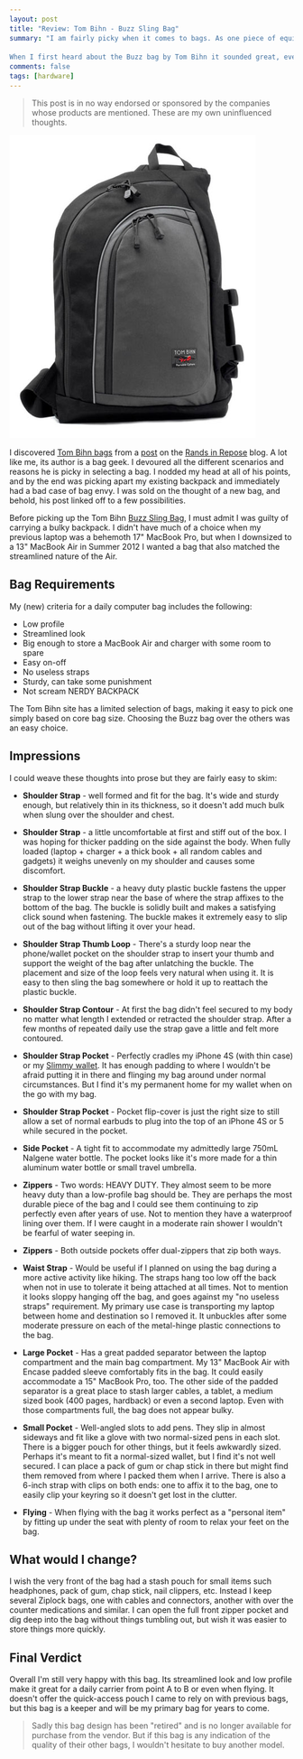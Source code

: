 ```yaml
---
layout: post
title: "Review: Tom Bihn - Buzz Sling Bag"
summary: "I am fairly picky when it comes to bags. As one piece of equipment I use daily, it must feel like an extension of myself. I won't put up with a sub-par bag with lots of bulk and extra features I won't use.

When I first heard about the Buzz bag by Tom Bihn it sounded great, even if it cost more than any bad I had ever owned, so I ordered it. After a solid 18 months of use I can detail the great, good and my wish list for its next version."
comments: false
tags: [hardware]
---
```


> This post is in no way endorsed or sponsored by the companies whose products are mentioned. These are my own uninfluenced thoughts.

<div class="image">
    <img src="/images/posts/buzz-bag.jpg" title="Tom Bihn Buzz Sling Bag">
</div>

I discovered [Tom Bihn bags](http://www.tombihn.com/) from a [post](http://randsinrepose.com/archives/a-bag-of-holding/) on the [Rands in Repose](http://randsinrepose.com/) blog. A lot like me, its author is a bag geek. I devoured all the different scenarios and reasons he is picky in selecting a bag. I nodded my head at all of his points, and by the end was picking apart my existing backpack and immediately had a bad case of bag envy. I was sold on the thought of a new bag, and behold, his post linked off to a few possibilities.

Before picking up the Tom Bihn [Buzz Sling Bag](http://www.tombihn.com/PROD/TB0152.html), I must admit I was guilty of carrying a bulky backpack. I didn't have much of a choice when my previous laptop was a behemoth 17" MacBook Pro, but when I downsized to a 13" MacBook Air in Summer 2012 I wanted a bag that also matched the streamlined nature of the Air.

## Bag Requirements

My (new) criteria for a daily computer bag includes the following:

* Low profile
* Streamlined look
* Big enough to store a MacBook Air and charger with some room to spare
* Easy on-off
* No useless straps
* Sturdy, can take some punishment
* Not scream NERDY BACKPACK

The Tom Bihn site has a limited selection of bags, making it easy to pick one simply based on core bag size. Choosing the Buzz bag over the others was an easy choice.

## Impressions

I could weave these thoughts into prose but they are fairly easy to skim:

* **Shoulder Strap** - well formed and fit for the bag. It's wide and sturdy enough, but relatively thin in its thickness, so it doesn't add much bulk when slung over the shoulder and chest.

* **Shoulder Strap** - a little uncomfortable at first and stiff out of the box. I was hoping for thicker padding on the side against the body. When fully loaded (laptop + charger + a thick book + all random cables and gadgets) it weighs unevenly on my shoulder and causes some discomfort.

* **Shoulder Strap Buckle** - a heavy duty plastic buckle fastens the upper strap to the lower strap near the base of where the strap affixes to the bottom of the bag. The buckle is solidly built and makes a satisfying click sound when fastening. The buckle makes it extremely easy to slip out of the bag without lifting it over your head.

* **Shoulder Strap Thumb Loop** - There's a sturdy loop near the phone/wallet pocket on the shoulder strap to insert your thumb and support the weight of the bag after unlatching the buckle. The placement and size of the loop feels very natural when using it. It is easy to then sling the bag somewhere or hold it up to reattach the plastic buckle.

* **Shoulder Strap Contour** - At first the bag didn't feel secured to my body no matter what length I extended or retracted the shoulder strap. After a few months of repeated daily use the strap gave a little and felt more contoured.

* **Shoulder Strap Pocket** - Perfectly cradles my iPhone 4S (with thin case) or my [Slimmy wallet](http://www.koyono.com/Slimmy-Wallet-Alternative-p/m17546.htm). It has enough padding to where I wouldn't be afraid putting it in there and flinging my bag around under normal circumstances. But I find it's my permanent home for my wallet when on the go with my bag.

* **Shoulder Strap Pocket** - Pocket flip-cover is just the right size to still allow a set of normal earbuds to plug into the top of an iPhone 4S or 5 while secured in the pocket.

* **Side Pocket** - A tight fit to accommodate my admittedly large 750mL Nalgene water bottle. The pocket looks like it's more made for a thin aluminum water bottle or small travel umbrella.

* **Zippers** - Two words: HEAVY DUTY. They almost seem to be more heavy duty than a low-profile bag should be. They are perhaps the most durable piece of the bag and I could see them continuing to zip perfectly even after years of use. Not to mention they have a waterproof lining over them. If I were caught in a moderate rain shower I wouldn't be fearful of water seeping in.

* **Zippers** - Both outside pockets offer dual-zippers that zip both ways.

* **Waist Strap** - Would be useful if I planned on using the bag during a more active activity like hiking. The straps hang too low off the back when not in use to tolerate it being attached at all times. Not to mention it looks sloppy hanging off the bag, and goes against my "no useless straps" requirement. My primary use case is transporting my laptop between home and destination so I removed it. It unbuckles after some moderate pressure on each of the metal-hinge plastic connections to the bag.

* **Large Pocket** - Has a great padded separator between the laptop compartment and the main bag compartment. My 13" MacBook Air with Encase padded sleeve comfortably fits in the bag. It could easily accommodate a 15" MacBook Pro, too. The other side of the padded separator is a great place to stash larger cables, a tablet, a medium sized book (400 pages, hardback) or even a second laptop. Even with those compartments full, the bag does not appear bulky.

* **Small Pocket** - Well-angled slots to add pens. They slip in almost sideways and fit like a glove with two normal-sized pens in each slot. There is a bigger pouch for other things, but it feels awkwardly sized. Perhaps it's meant to fit a normal-sized wallet, but I find it's not well secured. I can place a pack of gum or chap stick in there but might find them removed from where I packed them when I arrive. There is also a 6-inch strap with clips on both ends: one to affix it to the bag, one to easily clip your keyring so it doesn't get lost in the clutter.

* **Flying** - When flying with the bag it works perfect as a "personal item" by fitting up under the seat with plenty of room to relax your feet on the bag.

## What would I change?

I wish the very front of the bag had a stash pouch for small items such headphones, pack of gum, chap stick, nail clippers, etc. Instead I keep several Ziplock bags, one with cables and connectors, another with over the counter medications and similar. I can open the full front zipper pocket and dig deep into the bag without things tumbling out, but wish it was easier to store things more quickly.

## Final Verdict

Overall I'm still very happy with this bag. Its streamlined look and low profile make it great for a daily carrier from point A to B or even when flying. It doesn't offer the quick-access pouch I came to rely on with previous bags, but this bag is a keeper and will be my primary bag for years to come.

> Sadly this bag design has been "retired" and is no longer available for purchase from the vendor. But if this bag is any indication of the quality of their other bags, I wouldn't hesitate to buy another model.